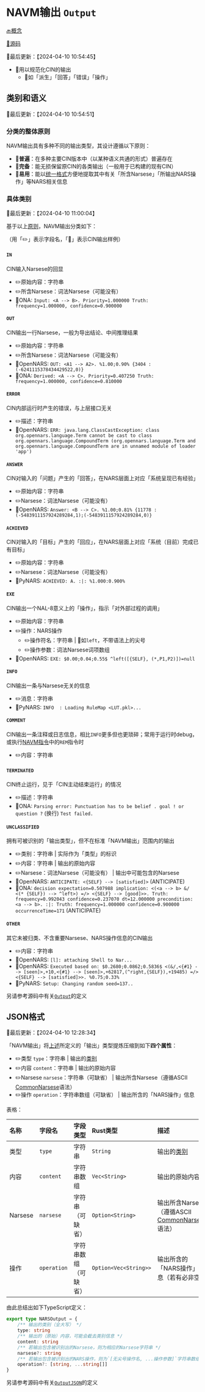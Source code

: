 # NAVM输出 `Output`

[🔙概念](./doc.md)

[📃源码](./../../../src/output/mod.rs)

📍最后更新：【2024-04-10 10:54:45】

- 🎯用以规范化CIN的输出
  - 📄如「派生」「回答」「错误」「操作」

## 类别和语义

📍最后更新：【2024-04-10 10:54:51】

### 分类的整体原则

NAVM输出具有多种不同的输出类型，其设计遵循以下原则：

- 📌**普遍**：在多种主要CIN版本中（以某种语义共通的形式）普遍存在
- 📌**完备**：能无损保留原CIN的各类输出（一般用于已构建的现有CIN）
- 📌**易用**：能以[统一格式](./common_narsese.md)方便地提取其中有关「所含Narsese」「所输出NARS操作」等NARS相关信息

### 具体类别

📍最后更新：【2024-04-10 11:00:04】

基于以上[原则](#分类的整体原则)，NAVM输出分类如下：

（用「✏️」表示字段名，「📄」表示CIN输出样例）

#### **`IN`**

CIN输入Narsese的回显

- ✏️原始内容：字符串
- ✏️所含Narsese：词法Narsese（可能没有）
- 📄ONA: `Input: <A --> B>. Priority=1.000000 Truth: frequency=1.000000, confidence=0.900000`

#### **`OUT`**

CIN输出一行Narsese，一般为导出结论、中间推理结果

- ✏️原始内容：字符串
- ✏️所含Narsese：词法Narsese（可能没有）
- 📄OpenNARS: `OUT: <A1 --> A2>. %1.00;0.90% {3404 : (-6241115378434429522,0)}`
- 📄ONA: `Derived: <A --> C>. Priority=0.407250 Truth: frequency=1.000000, confidence=0.810000`

#### **`ERROR`**

CIN内部运行时产生的错误，与上层接口无关

- ✏️描述：字符串
- 📄OpenNARS: `ERR: java.lang.ClassCastException: class org.opennars.language.Term cannot be cast to class org.opennars.language.CompoundTerm (org.opennars.language.Term and org.opennars.language.CompoundTerm are in unnamed module of loader 'app')`

#### **`ANSWER`**

CIN对输入的「问题」产生的「回答」，在NARS层面上对应「系统呈现已有经验」

- ✏️原始内容：字符串
- ✏️Narsese：词法Narsese（可能没有）
- 📄OpenNARS: `Answer: <B --> C>. %1.00;0.81% {11778 : (-5483911157924289284,1);(-5483911157924289284,0)}`

#### **`ACHIEVED`**

CIN对输入的「目标」产生的「回应」，在NARS层面上对应「系统（目前）完成已有目标」

- ✏️原始内容：字符串
- ✏️Narsese：词法Narsese（可能没有）
- 📄PyNARS: `ACHIEVED: A. :|: %1.000:0.900%`

#### **`EXE`**

CIN输出一个NAL-8意义上的「操作」，指示「对外部过程的调用」

- ✏️原始内容：字符串
- ✏️操作：NARS操作
  - ✏️操作符名：字符串 | 📄如`left`，不带语法上的尖号
  - ✏️操作参数：词法Narsese词项数组
- 📄OpenNARS: `EXE: $0.00;0.04;0.55$ ^left([{SELF}, (*,P1,P2)])=null`

#### **`INFO`**

CIN输出一条与Narsese无关的信息

- ✏️消息：字符串
- 📄PyNARS: `INFO  : Loading RuleMap <LUT.pkl>...`

#### **`COMMENT`**

CIN输出一条注释或日志信息，相比`INFO`更多但也更琐碎；常用于运行时debug，或执行[NAVM指令](./navm_cmd.md)中的`REM`指令时

- ✏️内容：字符串

#### **`TERMINATED`**

CIN终止运行，见于「CIN主动结束运行」的情况

- ✏️描述：字符串
- 📄ONA: `Parsing error: Punctuation has to be belief . goal ! or question ?` (换行) `Test failed.`

#### **`UNCLASSIFIED`**

拥有可被识别的「输出类型」，但不在标准「NAVM输出」范围内的输出

- ✏️类别：字符串 | 实际作为「类型」的标识
- ✏️内容：字符串 | 输出的原始内容
- ✏️Narsese：词法Narsese（可能没有） | 输出中可能包含的Narsese
- 📄OpenNARS: `ANTICIPATE: <{SELF} --> [satisfied]>` (ANTICIPATE)
- 📄ONA: `decision expectation=0.507988 implication: <(<a --> b> &/ <(* {SELF}) --> ^left>) =/> <{SELF} --> [good]>>. Truth: frequency=0.992043 confidence=0.237070 dt=12.000000 precondition: <a --> b>. :|: Truth: frequency=1.000000 confidence=0.900000 occurrenceTime=171` (ANTICIPATE)

#### **`OTHER`**

其它未被归类、不含重要Narsese、NARS操作信息的CIN输出

- ✏️内容：字符串
- 📄OpenNARS: `[l]: attaching Shell to Nar...`
- 📄OpenNARS: `Executed based on: $0.2680;0.0862;0.5836$ <(&/,<{#1} --> [seen]>,+10,<{#1} --> [seen]>,+62817,(^right,{SELF}),+19485) =/> <{SELF} --> [satisfied]>>. %0.75;0.33%`
- 📄PyNARS: `Setup: Changing random seed=137..`

另请参考源码中有关[`Output`](https://github.com/ARCJ137442/NAVM.rs/blob/main/src/output/structs.rs)的定义

## JSON格式

📍最后更新：【2024-04-10 12:28:34】

「NAVM输出」将[上述](#具体类别)所定义的「输出」类型提炼压缩到如下**四个属性**：

- ✏️类型 `type`：字符串 | 输出的[类别](#具体类别)
- ✏️内容 `content`：字符串 | 输出的原始内容
- ✏️Narsese `narsese`：字符串（可缺省） | 输出所含Narsese（遵循ASCII [CommonNarsese](./common_narsese.md)语法）
- ✏️操作 `operation`：字符串数组（可缺省） | 输出所含的「NARS操作」信息

表格：

|名称|字段名|字段类型|Rust类型|描述|
|:--|:--|:--|:--|:--|
|类型|`type`|字符串|`String`|输出的[类别](#具体类别)|
|内容|`content`|字符串数组|`Vec<String>`|输出的原始内容|
|Narsese|`narsese`|字符串（可缺省）|`Option<String>`|输出所含Narsese（遵循ASCII [CommonNarsese](./common_narsese.md)语法）|
|操作|`operation`|字符串数组（可缺省）|`Option<Vec<String>>`|输出所含的「NARS操作」信息（若有必非空）|

由此总结出如下TypeScript定义：

```typescript
export type NARSOutput = {
    /** 输出的类别（全大写） */
    type: string
    /** 输出的（原始）内容，可能会截去类别信息 */
    content: string
    /** 若输出包含被识别出的Narsese，则为相应的Narsese字符串 */
    narsese?: string
    /** 若输出包含被识别出的NARS操作，则为`[无尖号操作名, ...操作参数]`字符串数组 */
    operation?: [string, ...string[]]
}
```

另请参考源码中有关[`OutputJSON`](https://github.com/ARCJ137442/NAVM.rs/blob/main/src/output/conversion.rs)的定义
